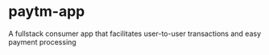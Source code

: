 # paytm-app
A fullstack consumer app that facilitates user-to-user transactions and easy payment processing
